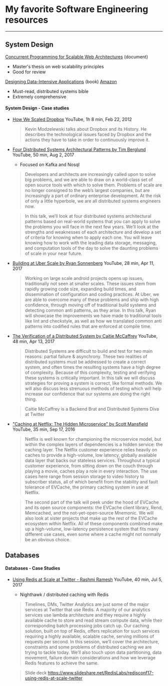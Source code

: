 # My favorite Software Engineering resources
***
## System Design

[Concurrent Programming for Scalable Web Architectures](http://berb.github.io/diploma-thesis/community/index.html) (document)
  * Master's thesis on web scalability principles
  * Good for review
  
[Designing Data-Intensive Applications](https://dataintensive.net/) (book) [Amazon](https://www.amazon.com/Designing-Data-Intensive-Applications-Reliable-Maintainable/dp/1449373321/)
  * Must-read, distributed systems bible
  * Extremely comprehensive
  
#### System Design - Case studies
* [How We Scaled Dropbox](https://www.youtube.com/watch?v=PE4gwstWhmc) YouTube, 1h 8 min, Feb 22, 2012
   > Kevin Modzelewski talks about Dropbox and its History. He describes the technological issues faced by Dropbox and the actions they have to take in order to continuously improve it.
* [Four Distributed Systems Architectural Patterns by Tim Berglund](https://www.youtube.com/watch?v=tpspO9K28PM) YouTube, 50 min, Aug 2, 2017
   * Focused on Kafka and Nosql
   > Developers and architects are increasingly called upon to solve big problems, and we are able to draw on a world-class set of open source tools with which to solve them. Problems of scale are no longer consigned to the web’s largest companies, but are increasingly a part of ordinary enterprise development. At the risk of only a little hyperbole, we are all distributed systems engineers now.

   > In this talk, we’ll look at four distributed systems architectural patterns based on real-world systems that you can apply to solve the problems you will face in the next few years. We’ll look at the strengths and weaknesses of each architecture and develop a set of criteria for knowing when to apply each one. You will leave knowing how to work with the leading data storage, messaging, and computation tools of the day to solve the daunting problems of scale in your near future.
* [Building at Uber Scale by Ryan Sonnenberg](https://www.youtube.com/watch?v=bSojCYTTz-A) YouTube, 28 min, Apr 11, 2017
   > Working on large scale android projects opens up issues, traditionally not seen at smaller scales. These issues stem from rapidly growing code size, expanding build times, and dissemination of configuration and coding practices. At Uber, we are able to overcome many of these problems and ship with high confidence, through moving off of traditional build systems and detecting common anti patterns, as they arise. In this talk, Ryan will showcase the improvements we have made to traditional tools like lint and checkstyle, as well as how we translated common anti patterns into codified rules that are enforced at compile time.
* [The Verification of a Distributed System by Caitie McCaffrey](https://www.youtube.com/watch?v=ZMbqbXxRthE) YouTube, 48 min, Apr 13, 2017
   > Distributed Systems are difficult to build and test for two main reasons: partial failure & asynchrony. These two realities of distributed systems must be addressed to create a correct system, and often times the resulting systems have a high degree of complexity. Because of this complexity, testing and verifying these systems is critically important. In this talk we will discuss strategies for proving a system is correct, like formal methods. We will also discuss less strenuous methods of testing which will help increase our confidence that our systems are doing the right thing.
   
   > Caitie McCaffrey is a Backend Brat and Distributed Systems Diva at Twitter
   
* ["Caching at Netflix: The Hidden Microservice" by Scott Mansfield](https://www.youtube.com/watch?v=Rzdxgx3RC0Q) YouTube, 35 min, Sep 17, 2016
   > Netflix is well known for championing the microservice model, but within the complex layers of dependencies is a hidden service: the caching layer. The Netflix customer experience relies heavily on caches to provide a high-volume, low latency, globally available data layer that backs our stateless services. Throughout a typical customer experience, from sitting down on the couch through playing a movie, caches play a role in every interaction. The use cases here range from session storage to video history to subscriber status, all of which benefit from the stability and fault tolerance of EVCache, the primary caching system in use at Netflix.

   > The second part of the talk will peek under the hood of EVCache and its open source components: the EVCache client library, Rend, Memcached, and the not-yet-open-source Mnemonic. We will also look at sister projects that make up the rest of the EVCache ecosystem within Netflix. All of these components combined make up a high-volume, low-latency persistence system that fits many different use cases, even some where a cache might not normally be an obvious choice.

## Databases

#### Databases - Case Studies

* [Using Redis at Scale at Twitter - Rashmi Ramesh](https://www.youtube.com/watch?v=QznaOSk20nU) YouTube, 40 min, Jul 5, 2017
   * Nighthawk / distributed caching with Redis
   > Timelines, DMs, Twitter Analytics are just some of the major services at Twitter that use Redis. A majority of our analytics services use lambda architecture and they require a highly available cache to store and read stream compute data, while their corresponding batch processing jobs catch up. Our caching solution, built on top of Redis, offers replication for such services requiring a highly available, scalable cache, serving millions of requests per second. In this session, we’ll cover the architecture, constraints and some problems of distributed caching we are trying to tackle today. We’ll also touch upon data partitioning, data movement, failure domain considerations and how we leverage Redis features to achieve the same.
   
   > Slide deck https://www.slideshare.net/RedisLabs/redisconf17-using-redis-at-scale-twitter
